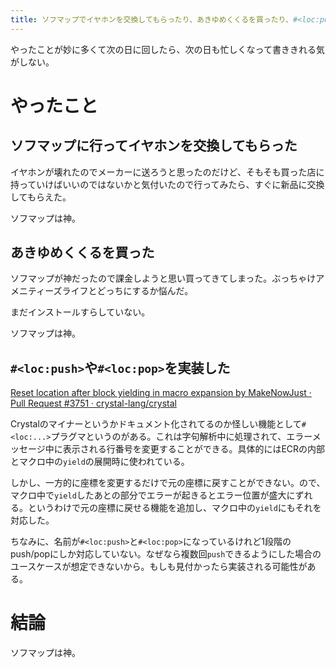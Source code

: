 ```yaml
---
title: ソフマップでイヤホンを交換してもらったり、あきゆめくくるを買ったり、#<loc:push>や#<loc:pop>プラグマを実装したり
---
```


<script async src="//cdn.embedly.com/widgets/platform.js"></script>

やったことが妙に多くて次の日に回したら、次の日も忙しくなって書ききれる気がしない。

# やったこと

## ソフマップに行ってイヤホンを交換してもらった

イヤホンが壊れたのでメーカーに送ろうと思ったのだけど、そもそも買った店に持っていけばいいのではないかと気付いたので行ってみたら、すぐに新品に交換してもらえた。

ソフマップは神。

## あきゆめくくるを買った

ソフマップが神だったので課金しようと思い買ってきてしまった。ぶっちゃけアメニティーズライフとどっちにするか悩んだ。

まだインストールすらしていない。

ソフマップは神。

## `#<loc:push>`や`#<loc:pop>`を実装した

<a class="embedly-card" href="https://github.com/crystal-lang/crystal/pull/3751">Reset location after block yielding in macro expansion by MakeNowJust · Pull Request #3751 · crystal-lang/crystal</a>

Crystalのマイナーというかドキュメント化されてるのか怪しい機能として`#<loc:...>`プラグマというのがある。これは字句解析中に処理されて、エラーメッセージ中に表示される行番号を変更することができる。具体的にはECRの内部とマクロ中の`yield`の展開時に使われている。

しかし、一方的に座標を変更するだけで元の座標に戻すことができない。ので、マクロ中で`yield`したあとの部分でエラーが起きるとエラー位置が盛大にずれる。というわけで元の座標に戻せる機能を追加し、マクロ中の`yield`にもそれを対応した。

ちなみに、名前が`#<loc:push>`と`#<loc:pop>`になっているけれど1段階のpush/popにしか対応していない。なぜなら複数回`push`できるようにした場合のユースケースが想定できないから。もしも見付かったら実装される可能性がある。

# 結論

ソフマップは神。

